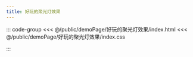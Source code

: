 ```yaml
---
title: 好玩的聚光灯效果
---
```


::: code-group
<<< @/public/demoPage/好玩的聚光灯效果/index.html
<<< @/public/demoPage/好玩的聚光灯效果/index.css

:::